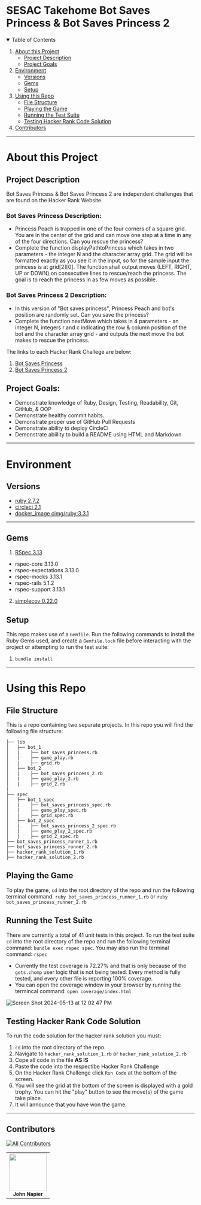 # SESAC Takehome Bot Saves Princess & Bot Saves Princess 2


<details open="open">
  <summary>Table of Contents</summary>
  <ol>
  <li>
      <a href="#about-this-project">About this Project</a>
      <ul>
        <li><a href="#project-description">Project Description</a></li>
        <li><a href="#project-goals">Project Goals</a></li>
      </ul>
    </li>
    <li>
      <a href="#environment">Environment</a>
      <ul>
        <li><a href="#versions">Versions</a></li>
        <li><a href="#gems">Gems</a></li>
        <li><a href="#setup">Setup</a></li>
        </li>
      </ul>
    </li>
    <li>
      <a href="#using-this-repo">Using this Repo</a>
      <ul>
        <li><a href="#file-structure">File Structure</a></li>
        <li><a href="#playing-the-game">Playing the Game</a></li>
        <li><a href="#running-the-test-suite">Running the Test Suite</a></li>
        <li><a href="#testing-hacker-rank-code-solution">Testing Hacker Rank Code Solution</a></li>
        </li>
      </ul>
    </li>
    <li>
      <a href="#contributors">Contributors</a>
    </li>
  </ol>
</details>

----------

# About this Project 

## Project Description

Bot Saves Princess & Bot Saves Princess 2 are independent challenges that are found on the Hacker Rank Website.
### Bot Saves Princess Description: 
- Princess Peach is trapped in one of the four corners of a square grid. You are in the center of the grid and can move one step at a time in any of the four directions. Can you rescue the princess?
- Complete the function displayPathtoPrincess which takes in two parameters - the integer N and the character array grid. The grid will be formatted exactly as you see it in the input, so for the sample input the princess is at grid[2][0]. The function shall output moves (LEFT, RIGHT, UP or DOWN) on consecutive lines to rescue/reach the princess. The goal is to reach the princess in as few moves as possible. 

### Bot Saves Princess 2 Description: 
- In this version of "Bot saves princess", Princess Peach and bot's position are randomly set. Can you save the princess?
- Complete the function nextMove which takes in 4 parameters - an integer N, integers r and c indicating the row & column position of the bot and the character array grid - and outputs the next move the bot makes to rescue the princess.

The links to each Hacker Rank Challege are below:
1. [Bot Saves Princess](https://www.hackerrank.com/challenges/saveprincess)
2. [Bot Saves Princess 2](https://www.hackerrank.com/challenges/saveprincess2)


## Project Goals:

- Demonstrate knowledge of Ruby, Design, Testing, Readability, Git, GitHub, & OOP
- Demonstrate healthy commit habits.
- Demonstrate proper use of GitHub Pull Requests
- Demonstrate ability to deploy CircleCi
- Demonstrate abiility to build a README using HTML and Markdown

----------

# Environment

## Versions

- [ruby 2.7.2](https://www.ruby-lang.org/en/news/2020/10/02/ruby-2-7-2-released/)
- [circleci 2.1](https://discuss.circleci.com/t/circleci-2-1-config-overview/26057)
- [docker_image cimg/ruby:3.3.1](https://circleci.com/developer/images/image/cimg/ruby)

----------

## Gems

1. [RSpec 3.13](https://rubygems.org/gems/rspec/versions/3.13.0)
  - rspec-core 3.13.0
  - rspec-expectations 3.13.0
  - rspec-mocks 3.13.1
  - rspec-rails 5.1.2
  - rspec-support 3.13.1
2. [simplecov 0.22.0](https://rubygems.org/gems/simplecov/versions/0.22.0?locale=en)

## Setup 
This repo makes use of a `Gemfile`. Run the following commands to install the Ruby Gems used, and create a `Gemfile.lock` file before interacting with the project or attempting to run the test suite:
1. `bundle install`

----------

# Using this Repo

## File Structure
This is a repo containing two separate projects. In this repo you will find the following file structure: 
```
├── lib
│   ├── bot_1
│   |    ├── bot_saves_princess.rb
│   |    ├── game_play.rb
│   |    ├── grid.rb
│   ├── bot_2
│   |    ├── bot_saves_princess_2.rb
│   |    ├── game_play_2.rb
│   |    ├── grid_2.rb
|
├── spec
│   ├── bot_1_spec
│   |    ├── bot_saves_princess_spec.rb
│   |    ├── game_play_spec.rb
│   |    ├── grid_spec.rb
│   ├── bot_2_spec
│   |    ├── bot_saves_princess_2_spec.rb
│   |    ├── game_play_2_spec.rb
│   |    ├── grid_2_spec.rb
├── bot_saves_princess_runner_1.rb
├── bot_saves_princess_runner_2.rb
├── hacker_rank_solution_1.rb
├── hacker_rank_solution_2.rb
```

## Playing the Game 
To play the game, ```cd``` into the root directory of the repo and run the following terminal command: `ruby bot_saves_princess_runner_1.rb` or `ruby bot_saves_princess_runner_2.rb`

## Running the Test Suite
There are currently a total of 41 unit tests in this project. To run the test suite ```cd``` into the root directory of the repo and run the following terminal command: `bundle exec rspec spec`. You may also run the terminal command: `rspec`
- Currently the test coverage is 72.27% and that is only because of the `gets.chomp` user logic that is not being tested. Every method is fully tested, and every other file is reporting 100% coverage. 
- You can open the coverage window in your browser by running the termincal command: `open coverage/index.html`

![Screen Shot 2024-05-13 at 12 02 47 PM](https://github.com/simplecov-ruby/simplecov/assets/81737385/a17c0fb1-0b4d-43b0-a700-b3124381cd61)

## Testing Hacker Rank Code Solution
To run the code solution for the hacker rank solution you must:
1. ```cd``` into the root directory of the repo.
2. Navigate to ```hacker_rank_solution_1.rb``` or ```hacker_rank_solution_2.rb```
3. Cope all code in the file **AS IS**
4. Paste the code into the respectibe Hacker Rank Challenge
5. On the Hacker Rank Challenge click ```Run Code``` at the bottom of the screen.
6. You will see the grid at the bottom of the screen is displayed with a gold trophy. You can hit the "play" button to see the move(s) of the game take place.
7. It will announce that you have won the game.

----------

## Contributors 

<!-- ALL-CONTRIBUTORS-BADGE:START - Do not remove or modify this section -->
[![All Contributors](https://img.shields.io/badge/all_contributors-1-blue.svg?style=flat-square)](#contributors-)
<!-- ALL-CONTRIBUTORS-BADGE:END -->

<!-- ALL-CONTRIBUTORS-LIST:START - Do not remove or modify this section -->
<!-- prettier-ignore-start -->
<!-- markdownlint-disable -->
<table>
  <tr>
    <td align="center"><a href="https://github.com/JCNapier"><img src="https://avatars.githubusercontent.com/u/81737385?v=4?s=100" width="100px;" alt=""/><br /><sub><b>John Napier</b></sub></a><br /><a href="https://github.com/JCNapier/bot_saves_princess/commits?author=JCNapier" </a></td>

</table>

<!-- markdownlint-restore -->
<!-- prettier-ignore-end -->

<!-- ALL-CONTRIBUTORS-LIST:END -->
